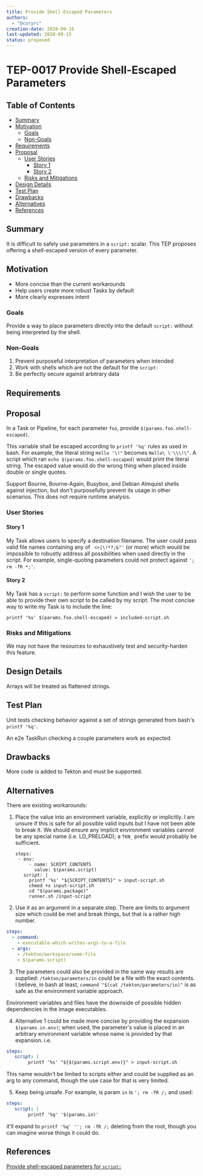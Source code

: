 ```yaml
---
title: Provide Shell-Escaped Parameters
authors:
  - "@coryrc"
creation-date: 2020-09-15
last-updated: 2020-09-15
status: proposed
---
```


# TEP-0017 Provide Shell-Escaped Parameters

## Table of Contents

<!-- toc -->
- [Summary](#summary)
- [Motivation](#motivation)
  - [Goals](#goals)
  - [Non-Goals](#non-goals)
- [Requirements](#requirements)
- [Proposal](#proposal)
  - [User Stories](#user-stories)
    - [Story 1](#story-1)
    - [Story 2](#story-2)
  - [Risks and Mitigations](#risks-and-mitigations)
- [Design Details](#design-details)
- [Test Plan](#test-plan)
- [Drawbacks](#drawbacks)
- [Alternatives](#alternatives)
- [References](#references)
<!-- /toc -->

## Summary

It is difficult to safely use parameters in a `script:` scalar. This TEP proposes
offering a shell-escaped version of every parameter.

## Motivation

- More concise than the current workarounds
- Help users create more robust Tasks by default
- More clearly expresses intent

### Goals

Provide a way to place parameters directly into the default `script:` without being
interpreted by the shell.

### Non-Goals

1. Prevent purposeful interpretation of parameters when intended
2. Work with shells which are not the default for the `script:`
3. Be perfectly secure against arbitrary data

## Requirements

## Proposal

In a Task or Pipeline, for each parameter `foo`, provide `$(params.foo.shell-escaped)`.

This variable shall be escaped according to `printf '%q'` rules as used in bash.
For example, the literal string `Hello '\!"` becomes `Hello\ \'\\\!\"`. A script
which ran `echo $(params.foo.shell-escaped)` would print the literal string. The
escaped value would do the wrong thing when placed inside double or single quotes.

Support Bourne, Bourne-Again, Busybox, and Debian Almquist shells against
injection, but don't purposefully prevent its usage in other scenarios. This
does not require runtime analysis.

### User Stories

#### Story 1

My Task allows users to specify a destination filename. The user could pass
valid file names containing any of ` <>|\!*?;&"'` (or more) which would be
impossible to robustly address all possibilities when used directly in the
script. For example, single-quoting parameters could not protect against
`'; rm -fR *;'`.

#### Story 2

My Task has a `script:` to perform some function and I wish the user to be able
to provide their own script to be called by my script. The most concise way to
write my Task is to include the line:

```
printf '%s' $(params.foo.shell-escaped) > included-script.sh
```

### Risks and Mitigations

We may not have the resources to exhaustively test and security-harden this feature.

## Design Details

Arrays will be treated as flattened strings.

## Test Plan

Unit tests checking behavior against a set of strings generated from bash's
`printf '%q'`.

An e2e TaskRun checking a couple parameters work as expected.

## Drawbacks

More code is added to Tekton and must be supported.

## Alternatives

There are existing workarounds:

1. Place the value into an environment variable, explicitly or implicitly. I am
unsure if this is safe for all possible valid inputs but I have not been able to
break it. We should ensure any implicit environment variables cannot be any
special name (i.e. LD_PRELOAD); a `TKN_` prefix would probably be sufficient.

   ```
   steps:
    - env:
        - name: SCRIPT_CONTENTS
          value: $(params.script)
      script: |
        printf '%s' "${SCRIPT_CONTENTS}" > input-script.sh
        chmod +x input-script.sh
        cd "$(params.package)"
        runner.sh /input-script
   ```

2. Use it as an argument in a separate step. There are limits to argument size
which could be met and break things, but that is a rather high number.

```yaml
steps:
  - command:
    - executable-which-writes-args-to-a-file
  - args:
    - /tekton/workspace/some-file
    - $(params.script)
```

3. The parameters could also be provided in the same way results are supplied:
`/tekton/parameters/in` could be a file with the exact contents. I believe, in
bash at least, `command "$(cat /tekton/parameters/in)"` is as safe as the
environment variable approach.

Environment variables and files have the downside of possible hidden
dependencies in the image executables.

4. Alternative 1 could be made more concise by providing the expansion
`$(params.in.env)`; when used, the parameter's value is placed in an arbitrary
environment variable whose name is provided by that expansion. i.e.

```yaml
steps:
   script: |
        printf '%s' "${$(params.script.env)}" > input-script.sh
```

This name wouldn't be limited to scripts either and could be supplied as an
arg to any command, though the use case for that is very limited.

5. Keep being unsafe. For example, is param `in` is `'; rm -fR /;` and used:

```yaml
steps:
   script: |
        printf '%q' '$(params.in)'
```

it'll expand to `printf '%q' ''; rm -fR /;` deleting from the root, though you
can imagine worse things it could do.

## References

[Provide shell-escaped parameters for `script:`](https://github.com/tektoncd/pipeline/issues/3226)
